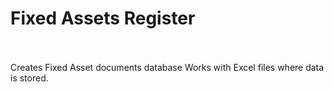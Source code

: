 # Fixed Assets Register
<br><br>
Creates Fixed Asset documents database 
Works with Excel files where data is stored.
<br>
